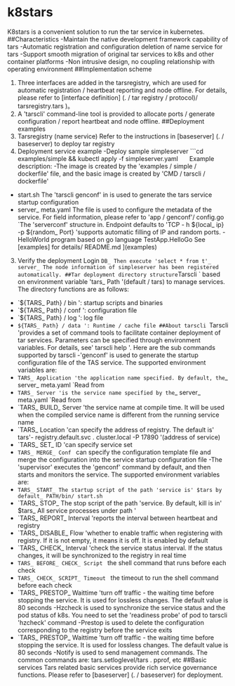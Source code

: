 # k8stars
K8stars is a convenient solution to run the tar service in kubernetes.
##Characteristics
-Maintain the native development framework capability of tars
-Automatic registration and configuration deletion of name service for tars
-Support smooth migration of original tar services to k8s and other container platforms
-Non intrusive design, no coupling relationship with operating environment
##Implementation scheme
1. Three interfaces are added in the tarsregistry, which are used for automatic registration / heartbeat reporting and node offline. For details, please refer to [interface definition] (. / tar registry / protocol)/ tarsregistry.tars )。
2. A 'tarscli' command-line tool is provided to allocate ports / generate configuration / report heartbeat and node offline.
##Deployment examples
1. Tarsregistry (name service)
Refer to the instructions in [baseserver] (. / baseserver) to deploy tar registry
2. Deployment service example
-Deploy sample simpleserver
```cd examples/simple &amp;&amp; kubectl apply -f  simpleserver.yaml ` ` ` `
Example description:
-The image is created by the 'examples / simple / dockerfile' file, and the basic image is created by 'CMD / tarscli / dockerfile'
- start.sh The 'tarscli genconf' in is used to generate the tars service startup configuration
- server_ meta.yaml The file is used to configure the metadata of the service. For field information, please refer to 'app / genconf'/ config.go `The 'serverconf' structure in. Endpoint defaults to 'TCP - h ${local_ ip} -p ${random_ Port} 'supports automatic filling of IP and random ports.
-HelloWorld program based on go language TestApp.HelloGo
See [examples] for details/ README.md ](examples)
3. Verify the deployment
Login ` DB_ Then execute 'select * from t'_ server_ The node information of simpleserver has been registered automatically.
##Tar deployment directory structure
`Tarscli ` based on environment variable 'tars_ Path '(default / tars) to manage services. The directory functions are as follows:
- `${TARS_ Path} / bin ': startup scripts and binaries
- `${TARS_ Path} / conf ': configuration file
- `${TARS_ Path} / log ': log file
- `${TARS_ Path} / data ': Runtime / cache file
##About tarscli
`Tarscli 'provides a set of command tools to facilitate container deployment of tar services. Parameters can be specified through environment variables. For details, see' tarscli help '.
Here are the sub commands supported by tarscli
-'genconf' is used to generate the startup configuration file of the TAS service. The supported environment variables are:
- `TARS_ Application 'the application name specified. By default, the`_ server_ meta.yaml `Read from
- `TARS_ Server 'is the service name specified by the`_ server_ meta.yaml `Read from
- `TARS_ BUILD_ Server 'the service name at compile time. It will be used when the compiled service name is different from the running service name
- `TARS_ Location 'can specify the address of registry. The default is' tars'- registry.default.svc . cluster.local  -P 17890 '(address of service)
- `TARS_ SET_ ID 'can specify service set
- `TARS_ MERGE_ Conf ` can specify the configuration template file and merge the configuration into the service startup configuration file
-The 'supervisor' executes the 'genconf' command by default, and then starts and monitors the service. The supported environment variables are:
- `TARS_ START_ The startup script of the path 'service is' $tars by default_ PATH/bin/ start.sh `
- `TARS_ STOP_ The stop script of the path 'service. By default, kill is in' $tars_ All service processes under path '
- `TARS_ REPORT_ Interval 'reports the interval between heartbeat and registry
- `TARS_ DISABLE_ Flow 'whether to enable traffic when registering with registry. If it is not empty, it means it is off. It is enabled by default
- `TARS_ CHECK_ Interval 'check the service status interval. If the status changes, it will be synchronized to the registry in real time
- `TARS_ BEFORE_ CHECK_ Script ` the shell command that runs before each check
- `TARS_ CHECK_ SCRIPT_ Timeout ` the timeout to run the shell command before each check
- `TARS_ PRESTOP_ Waittime 'turn off traffic - the waiting time before stopping the service. It is used for lossless changes. The default value is 80 seconds
-Hzcheck is used to synchronize the service status and the pod status of k8s. You need to set the 'readiness probe' of pod to tarscli 'hzcheck' command
-Prestop is used to delete the configuration corresponding to the registry before the service exits
- `TARS_ PRESTOP_ Waittime 'turn off traffic - the waiting time before stopping the service. It is used for lossless changes. The default value is 80 seconds
-Notify is used to send management commands. The common commands are: tars.setloglevel/tars . pprof, etc
##Basic services
Tars related basic services provide rich service governance functions. Please refer to [baseserver] (. / baseserver) for deployment.
